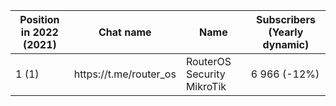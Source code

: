 
<table>
  <thead>
    <tr>
      <th>Position in 2022 (2021)</th>
            <th>Chat name</th>
      <th>Name</th>
      <th>Subscribers (Yearly dynamic)</th>
    </tr>
    </thead>
        <td>1 (1)</td><td>https://t.me/router_os</td><td>RouterOS Security MikroTik</td><td>6 966 (-12%)</td>
                


  </table>
